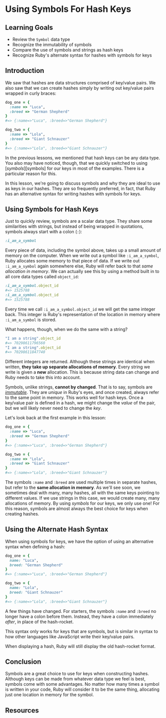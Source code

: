 # Using Symbols For Hash Keys

## Learning Goals

- Review the `Symbol` data type
- Recognize the immutability of symbols
- Compare the use of symbols and strings as hash keys
- Recognize Ruby's alternate syntax for hashes with symbols for keys

## Introduction

We saw that hashes are data structures comprised of key/value pairs. We also saw
that we can create hashes simply by writing out key/value pairs wrapped in curly
braces:

```ruby
dog_one = {
  :name => "Luca",
  :breed => "German Shepherd"
}
#=> {:name=>"Luca", :breed=>"German Shepherd"}

dog_two = {
  :name => "Lola",
  :breed => "Giant Schnauzer"
}
#=> {:name=>"Lola", :breed=>"Giant Schnauzer"}
```

In the previous lessons, we mentioned that hash keys can be any data type. You
also may have noticed, though, that we quickly switched to using
[_symbols_][symbols] for our keys in most of the examples. There is a particular
reason for this.

In this lesson, we're going to discuss symbols and why they are ideal to use as
keys in our hashes. They are so frequently preferred, in fact, that Ruby has an
alternative syntax for writing hashes with symbols for keys.

## Using Symbols for Hash Keys

Just to quickly review, symbols are a scalar data type. They share some
similarities with strings, but instead of being wrapped in quotations, symbols
always start with a colon (`:`):

```ruby
:i_am_a_symbol
```

Every piece of data, including the symbol above, takes up a small amount of
memory on the computer. When we write out a symbol like `:i_am_a_symbol`, Ruby
allocates some memory to that piece of data. If we write out `:i_am_a_symbol`
again somewhere else, Ruby will refer back to that _same allocation in memory_.
We can actually see this by using a method built in to all core data types
called `object_id`:

```ruby
:i_am_a_symbol.object_id
#=> 1525788
:i_am_a_symbol.object_id
#=> 1525788
```

Every time we call `:i_am_a_symbol.object_id` we will get the same integer back.
This integer is Ruby's representation of the location in memory where
`:i_am_a_symbol` is stored.

What happens, though, when we do the same with a string?

```ruby
"I am a string".object_id
#=> 70298611796560
"I am a string".object_id
#=> 70298611847740
```

Different integers are returned. Although these strings are identical when
written, **they take up separate allocations of memory**. Every string we write
is given a **new** allocation. This is because string data can change and Ruby
needs to take this into account.

Symbols, unlike strings, **cannot by changed**. That is to say, symbols are
[_immutable_][immutable]. They are _unique_ in Ruby's eyes, and once created,
always refer to the same point in memory. This works well for hash keys. Once a
key/value pair is defined in a hash, we might change the _value_ of the pair,
but we will likely never need to change the _key_.

Let's look back at the first example in this lesson:

```ruby
dog_one = {
  :name => "Luca",
  :breed => "German Shepherd"
}
#=> {:name=>"Luca", :breed=>"German Shepherd"}

dog_two = {
  :name => "Lola",
  :breed => "Giant Schnauzer"
}
#=> {:name=>"Lola", :breed=>"Giant Schnauzer"}
```

The symbols `:name` and `:breed` are used multiple times in separate hashes, but
refer to the **same allocation in memory**. As we'll see soon, we sometimes deal
with many, many hashes, all with the same keys pointing to different values. If
we use strings in this case, we would create many, many allocations of
memory. By using _symbols_ for our keys, we only use one! For this reason,
symbols are almost always the best choice for keys when creating hashes.

## Using the Alternate Hash Syntax

When using symbols for keys, we have the option of using an alternative syntax
when defining a hash:

```ruby
dog_one = {
  name: "Luca",
  breed: "German Shepherd"
}
#=> {:name=>"Luca", :breed=>"German Shepherd"}

dog_two = {
  name: "Lola",
  breed: "Giant Schnauzer"
}
#=> {:name=>"Lola", :breed=>"Giant Schnauzer"}
```

A few things have changed. For starters, the symbols `:name` and `:breed` no
longer have a colon before them. Instead, they have a colon immediately _after_,
in place of the hash-rocket.

This syntax only works for keys that are symbols, but is similar in syntax to
how other languages like JavaScript write their key/value pairs.

When displaying a hash, Ruby will still display the old hash-rocket format.

## Conclusion

Symbols are a great choice to use for keys when constructing hashes. Although
keys can be made from whatever data type we feel is best, symbols come with
some advantages. No matter how many times a symbol is written in your code, Ruby
will consider it to be the same thing, allocating just one location in memory
for the symbol.

## Resources

[symbol]: https://ruby-doc.org/core-2.5.0/Symbol.html
[immutable]: https://en.wikipedia.org/wiki/Immutable_object
